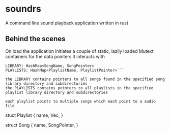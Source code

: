 # soundrs
A command line sound playback application written in rust

## Behind the scenes
On load the application initiates a couple of static, lazily loaded Mutext containers for the data pointers it interacts with

```
LIBRARY: HashMap<SongName, SongPointer>
PLAYLISTS: HashMap<PlaylistName, PlaylistPointer>```

the LIBRARY contains pointers to all songs found in the specified song library directory and subdirectories
the PLAYLISTS contains pointers to all playlists in the specified playlist library directory and subdirectories

each playlist points to multiple songs which each point to a audio file

```
stuct Playlist {
    name,
    Vec<Songs>,
}

struct Song {
    name,
    SongPointer,
}
```
